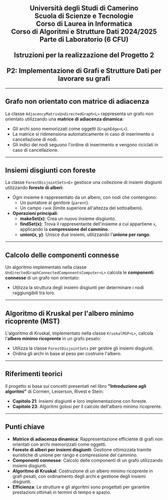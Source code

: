 <h2 align="center">
  Università degli Studi di Camerino<br>
  Scuola di Scienze e Tecnologie<br>
  Corso di Laurea in Informatica<br>
  Corso di Algoritmi e Strutture Dati 2024/2025<br>
  Parte di Laboratorio (6 CFU)<br>
  <br>
  Istruzioni per la realizzazione del Progetto 2<br>
  <br>
  P2: Implementazione di Grafi e Strutture Dati per lavorare su grafi 
</h2>

---

## **Grafo non orientato con matrice di adiacenza**
La classe `AdjacencyMatrixUndirectedGraph<L>` rappresenta un grafo non orientato utilizzando una **matrice di adiacenza dinamica**:
- Gli archi sono memorizzati come oggetti (`GraphEdge<L>`).
- La matrice si ridimensiona automaticamente in caso di inserimento o cancellazione di nodi.
- Gli indici dei nodi seguono l'ordine di inserimento e vengono riciclati in caso di cancellazione.

---

## **Insiemi disgiunti con foreste**
La classe `ForestDisjointSets<E>` gestisce una collezione di insiemi disgiunti utilizzando **foreste di alberi**:
- Ogni insieme è rappresentato da un albero, con nodi che contengono:
  - Un puntatore al genitore (`parent`).
  - Un campo `rank` (limite superiore all'altezza del sottoalbero).
- **Operazioni principali**:
  - **makeSet(x)**: Crea un nuovo insieme disgiunto.
  - **findSet(x)**: Trova il rappresentante dell'insieme a cui appartiene `x`, applicando la **compressione del cammino**.
  - **union(x, y)**: Unisce due insiemi, utilizzando l'**unione per rango**.

---

## **Calcolo delle componenti connesse**
Un algoritmo implementato nella classe `UndirectedGraphConnectedComponentsComputer<L>` calcola le **componenti connesse** di un grafo non orientato:
- Utilizza la struttura degli insiemi disgiunti per determinare i nodi raggiungibili tra loro.

---

## **Algoritmo di Kruskal per l'albero minimo ricoprente (MST)**
L'algoritmo di Kruskal, implementato nella classe `KruskalMSP<L>`, calcola l'**albero minimo ricoprente** in un grafo pesato:
- Utilizza la classe `ForestDisjointSets` per gestire gli insiemi disgiunti.
- Ordina gli archi in base al peso per costruire l'albero.

---

## **Riferimenti teorici**
Il progetto si basa sui concetti presentati nel libro **"Introduzione agli algoritmi"** di Cormen, Leiserson, Rivest e Stein:
- **Capitolo 21**: Insiemi disgiunti e loro implementazione con foreste.
- **Capitolo 23**: Algoritmi golosi per il calcolo dell'albero minimo ricoprente.

---

## **Punti chiave**
- **Matrice di adiacenza dinamica**: Rappresentazione efficiente di grafi non orientati con archi memorizzati come oggetti.
- **Foreste di alberi per insiemi disgiunti**: Gestione ottimizzata tramite euristiche di unione per rango e compressione del cammino.
- **Componenti connesse**: Calcolo delle componenti di un grafo utilizzando insiemi disgiunti.
- **Algoritmo di Kruskal**: Costruzione di un albero minimo ricoprente in grafi pesati, con ordinamento degli archi e gestione degli insiemi disgiunti.
- **Efficienza**: Le strutture e gli algoritmi sono progettati per garantire prestazioni ottimali in termini di tempo e spazio.
